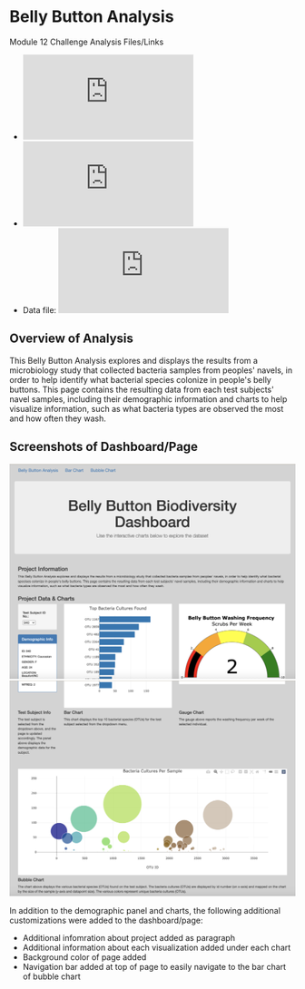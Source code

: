 # Belly Button Analysis
Module 12 Challenge Analysis Files/Links
- ![index.html](https://github.com/aseo67/Belly-Button-Analysis/blob/main/index.html)
- ![charts.js](https://github.com/aseo67/Belly-Button-Analysis/blob/main/js/charts.js)
- Data file: ![samples.json](https://github.com/aseo67/Belly-Button-Analysis/blob/main/samples.json)

## Overview of Analysis
This Belly Button Analysis explores and displays the results from a microbiology study that collected bacteria samples from peoples' navels, in order to help identify what bacterial species colonize in people's belly buttons. This page contains the resulting data from each test subjects' navel samples, including their demographic information and charts to help visualize information, such as what bacteria types are observed the most and how often they wash.

## Screenshots of Dashboard/Page
![Screenshot](https://github.com/aseo67/Belly-Button-Analysis/blob/main/Screenshot_Customized_Top.png)
![Screenshot](https://github.com/aseo67/Belly-Button-Analysis/blob/main/Screenshot_Customized_Bot.png)

In addition to the demographic panel and charts, the following additional customizations were added to the dashboard/page:
- Additional infomration about project added as paragraph
- Additional information about each visualization added under each chart
- Background color of page added
- Navigation bar added at top of page to easily navigate to the bar chart of bubble chart


